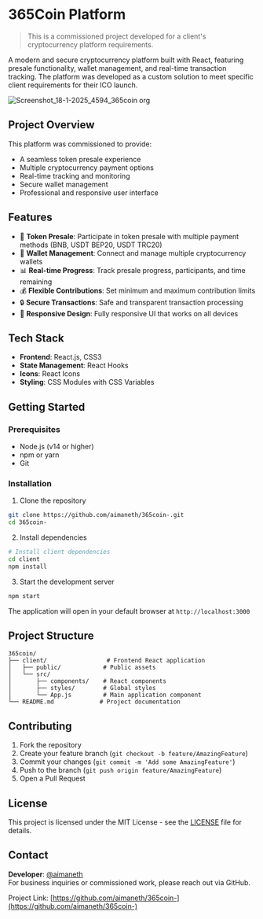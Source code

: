# 365Coin Platform

> This is a commissioned project developed for a client's cryptocurrency platform requirements.

A modern and secure cryptocurrency platform built with React, featuring presale functionality, wallet management, and real-time transaction tracking. The platform was developed as a custom solution to meet specific client requirements for their ICO launch.

![Screenshot_18-1-2025_4594_365coin org](https://github.com/user-attachments/assets/5dbca80e-29bc-48b8-b611-53d8419d16eb)

## Project Overview

This platform was commissioned to provide:
- A seamless token presale experience
- Multiple cryptocurrency payment options
- Real-time tracking and monitoring
- Secure wallet management
- Professional and responsive user interface

## Features

- 🚀 **Token Presale**: Participate in token presale with multiple payment methods (BNB, USDT BEP20, USDT TRC20)
- 👛 **Wallet Management**: Connect and manage multiple cryptocurrency wallets
- 📊 **Real-time Progress**: Track presale progress, participants, and time remaining
- 💰 **Flexible Contributions**: Set minimum and maximum contribution limits
- 🔒 **Secure Transactions**: Safe and transparent transaction processing
- 📱 **Responsive Design**: Fully responsive UI that works on all devices

## Tech Stack

- **Frontend**: React.js, CSS3
- **State Management**: React Hooks
- **Icons**: React Icons
- **Styling**: CSS Modules with CSS Variables

## Getting Started

### Prerequisites

- Node.js (v14 or higher)
- npm or yarn
- Git

### Installation

1. Clone the repository
```bash
git clone https://github.com/aimaneth/365coin-.git
cd 365coin-
```

2. Install dependencies
```bash
# Install client dependencies
cd client
npm install
```

3. Start the development server
```bash
npm start
```

The application will open in your default browser at `http://localhost:3000`

## Project Structure

```
365coin/
├── client/                 # Frontend React application
│   ├── public/            # Public assets
│   └── src/
│       ├── components/    # React components
│       ├── styles/        # Global styles
│       └── App.js         # Main application component
└── README.md             # Project documentation
```

## Contributing

1. Fork the repository
2. Create your feature branch (`git checkout -b feature/AmazingFeature`)
3. Commit your changes (`git commit -m 'Add some AmazingFeature'`)
4. Push to the branch (`git push origin feature/AmazingFeature`)
5. Open a Pull Request

## License

This project is licensed under the MIT License - see the [LICENSE](LICENSE) file for details.

## Contact

**Developer**: [@aimaneth](https://github.com/aimaneth)  
For business inquiries or commissioned work, please reach out via GitHub.

Project Link: [https://github.com/aimaneth/365coin-](https://github.com/aimaneth/365coin-)
